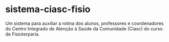 # sistema-ciasc-fisio
Um sistema para auxiliar a rotina dos alunos, professores e coordenadores do Centro Integrado de Atenção à Saúde da Comunidade (Ciasc) do curso de Fisioterparia.
